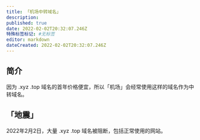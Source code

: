 ```yaml
---
title: 「机场中转域名」
description:
published: true
date: 2022-02-02T20:32:07.246Z
特殊标签标记: #无标签
editor: markdown
dateCreated: 2022-02-02T20:32:07.246Z
---
```


## 简介

因为 .xyz .top 域名的首年价格便宜，所以「机场」会经常使用这样的域名作为中转域名。

## 「地震」

2022年2月2日，大量 .xyz .top 域名被阻断，包括正常使用的网站。

<!--消息来源自 Telegram：
https://t.me/blueskyxnblog/4324
-->
